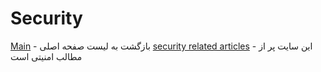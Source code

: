 # Security 

  [Main](./README.md) - بازگشت به لیست صفحه اصلی
  [security related articles](http://null-byte.wonderhowto.com) - این سایت پر از مطالب امنیتی است
